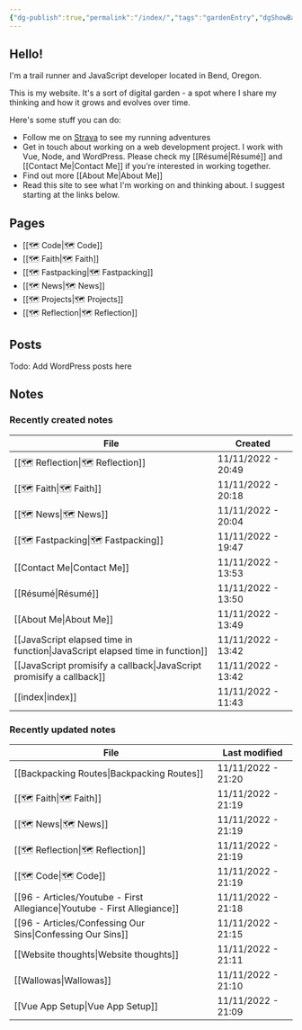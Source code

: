 ```yaml
---
{"dg-publish":true,"permalink":"/index/","tags":"gardenEntry","dgShowBacklinks":false,"dgShowInlineTitle":false}
---
```



## Hello!

I'm a trail runner and JavaScript developer located in Bend, Oregon.

This is my website. It's a sort of digital garden - a spot where I share my thinking and how it grows and evolves over time.

Here's some stuff you can do:

* Follow me on [Strava](https://www.strava.com/athletes/aaronjamesyoung) to see my running adventures
* Get in touch about working on a web development project. I work with Vue, Node, and WordPress. Please check my [[Résumé\|Résumé]] and [[Contact Me\|Contact Me]] if you’re interested in working together.
* Find out more [[About Me\|About Me]]
* Read this site to see what I'm working on and thinking about. I suggest starting at the links below.

## Pages

- [[🗺 Code\|🗺 Code]]
- [[🗺 Faith\|🗺 Faith]]
- [[🗺️ Fastpacking\|🗺️ Fastpacking]]
- [[🗺 News\|🗺 News]]
- [[🗺️ Projects\|🗺️ Projects]]
- [[🗺 Reflection\|🗺 Reflection]]


## Posts

Todo: Add WordPress posts here

## Notes

### Recently created notes

| File                                                                            | Created            |
| ------------------------------------------------------------------------------- | ------------------ |
| [[🗺 Reflection\|🗺 Reflection]]                                             | 11/11/2022 - 20:49 |
| [[🗺 Faith\|🗺 Faith]]                                                       | 11/11/2022 - 20:18 |
| [[🗺 News\|🗺 News]]                                                         | 11/11/2022 - 20:04 |
| [[🗺️ Fastpacking\|🗺️ Fastpacking]]                                         | 11/11/2022 - 19:47 |
| [[Contact Me\|Contact Me]]                                                   | 11/11/2022 - 13:53 |
| [[Résumé\|Résumé]]                                                           | 11/11/2022 - 13:50 |
| [[About Me\|About Me]]                                                       | 11/11/2022 - 13:49 |
| [[JavaScript elapsed time in function\|JavaScript elapsed time in function]] | 11/11/2022 - 13:42 |
| [[JavaScript promisify a callback\|JavaScript promisify a callback]]         | 11/11/2022 - 13:42 |
| [[index\|index]]                                                             | 11/11/2022 - 11:43 |


### Recently updated notes

| File                                                                        | Last modified      |
| --------------------------------------------------------------------------- | ------------------ |
| [[Backpacking Routes\|Backpacking Routes]]                               | 11/11/2022 - 21:20 |
| [[🗺 Faith\|🗺 Faith]]                                                   | 11/11/2022 - 21:19 |
| [[🗺 News\|🗺 News]]                                                     | 11/11/2022 - 21:19 |
| [[🗺 Reflection\|🗺 Reflection]]                                         | 11/11/2022 - 21:19 |
| [[🗺 Code\|🗺 Code]]                                                     | 11/11/2022 - 21:19 |
| [[96 - Articles/Youtube - First Allegiance\|Youtube - First Allegiance]] | 11/11/2022 - 21:18 |
| [[96 - Articles/Confessing Our Sins\|Confessing Our Sins]]               | 11/11/2022 - 21:15 |
| [[Website thoughts\|Website thoughts]]                                   | 11/11/2022 - 21:11 |
| [[Wallowas\|Wallowas]]                                                   | 11/11/2022 - 21:10 |
| [[Vue App Setup\|Vue App Setup]]                                         | 11/11/2022 - 21:09 |

